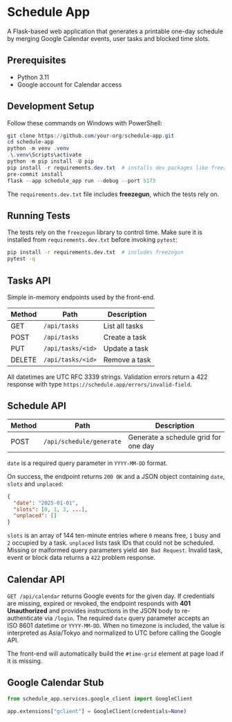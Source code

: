 # Schedule App

A Flask-based web application that generates a printable one-day schedule by merging Google Calendar events, user tasks and blocked time slots.

## Prerequisites

- Python 3.11
- Google account for Calendar access

## Development Setup

Follow these commands on Windows with PowerShell:

```powershell
git clone https://github.com/your-org/schedule-app.git
cd schedule-app
python -m venv .venv
.\.venv\Scripts\activate
python -m pip install -U pip
pip install -r requirements.dev.txt  # installs dev packages like freezegun
pre-commit install
flask --app schedule_app run --debug --port 5173
```

The `requirements.dev.txt` file includes **freezegun**, which the tests rely on.

## Running Tests

The tests rely on the `freezegun` library to control time. Make sure it is
installed from `requirements.dev.txt` before invoking `pytest`:

```bash
pip install -r requirements.dev.txt  # includes freezegun
pytest -q
```


## Tasks API

Simple in-memory endpoints used by the front-end.

| Method | Path | Description |
| ------ | ---- | ----------- |
| GET | `/api/tasks` | List all tasks |
| POST | `/api/tasks` | Create a task |
| PUT | `/api/tasks/<id>` | Update a task |
| DELETE | `/api/tasks/<id>` | Remove a task |

All datetimes are UTC RFC 3339 strings. Validation errors return a 422 response with type `https://schedule.app/errors/invalid-field`.

## Schedule API

| Method | Path | Description |
| ------ | ---- | ----------- |
| POST | `/api/schedule/generate` | Generate a schedule grid for one day |

`date` is a required query parameter in `YYYY-MM-DD` format.
<!-- TODO: support selecting different scheduling algorithms -->

On success, the endpoint returns `200 OK` and a JSON object containing
`date`, `slots` and `unplaced`:

```json
{
  "date": "2025-01-01",
  "slots": [0, 1, 2, ...],
  "unplaced": []
}
```

`slots` is an array of 144 ten-minute entries where `0` means free, `1` busy and
`2` occupied by a task. `unplaced` lists task IDs that could not be scheduled.
Missing or malformed query parameters yield `400 Bad Request`. Invalid task, event or block data returns a
`422` problem response.

## Calendar API

`GET /api/calendar` returns Google events for the given day. If credentials are
missing, expired or revoked, the endpoint responds with **401 Unauthorized** and
provides instructions in the JSON body to re-authenticate via `/login`.
The required `date` query parameter accepts an ISO 8601 datetime or
`YYYY-MM-DD`. When no timezone is included, the value is interpreted as
Asia/Tokyo and normalized to UTC before calling the Google API.

The front-end will automatically build the `#time-grid` element at page load if
it is missing.


## Google Calendar Stub

```python
from schedule_app.services.google_client import GoogleClient

app.extensions["gclient"] = GoogleClient(credentials=None)
```

